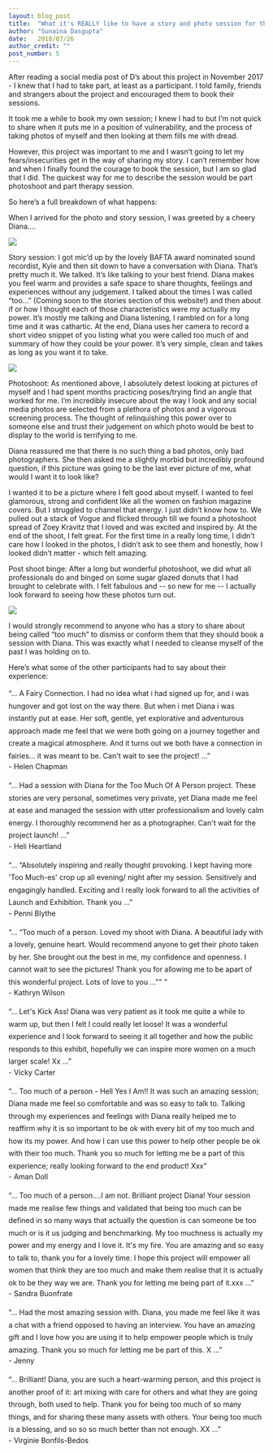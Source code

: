 ```yaml
---
layout: blog_post
title:  "What it's REALLY like to have a story and photo session for the Too Much of a Person project"
author: "Sunaina Dasgupta"
date:   2018/07/26
author_credit: ""
post_number: 5
---
```


After reading a social media post of D’s about this project in November 2017 - I knew that I had to take part, at least as a participant. I told family, friends and strangers about the project and encouraged them to book their sessions.

It took me a while to book my own session; I knew I had to but I’m not quick to share when it puts me in a position of vulnerability, and the process of taking photos of myself and then looking at them fills me with dread. 

However, this project was important to me and I wasn’t going to let my fears/insecurities get in the way of sharing my story. I can’t remember how and when I finally found the courage to book the session, but I am so glad that I did. The quickest way for me to describe the session would be part photoshoot and part therapy session.

So here’s a full breakdown of what happens:

When I arrived for the photo and story session, I was greeted by a cheery Diana.... 

<div class="container-fullwidth center">
	<a><img class="img-fluid blog_body_img" src="{{site.baseurl}}assets/images/blog/5-2.png" /></a>
</div>

Story session: 
I got mic’d up by the lovely BAFTA award nominated sound recordist, Kyle and then sit down to have a conversation with Diana. That’s pretty much it. We talked. It’s like talking to your best friend. Diana makes you feel warm and provides a safe space to share thoughts, feelings and experiences without any judgement. I talked about the times I was called “too…” (Coming soon to the stories section of this website!) and then about if or how I thought each of those characteristics were my actually my power. It’s mostly me talking and Diana listening, I rambled on for a long time and it was cathartic. At the end, Diana uses her camera to record a short video snippet of you listing what you were called too much of and summary of how they could be your power. It’s very simple, clean and takes as long as you want it to take. 

<div class="container-fullwidth center">
	<a><img class="img-fluid blog_body_img" src="{{site.baseurl}}assets/images/blog/5-3.png" /></a>
</div>

Photoshoot:
As mentioned above, I absolutely detest looking at pictures of myself and I had spent months practicing poses/trying find an angle that worked for me. I’m incredibly insecure about the way I look and any social media photos are selected from a plethora of photos and a vigorous screening process. The thought of relinquishing this power over to someone else and trust their judgement on which photo would be best to display to the world is terrifying to me. 

Diana reassured me that there is no such thing a bad photos, only bad photographers. She then asked me a slightly morbid but incredibly profound question, if this picture was going to be the last ever picture of me, what would I want it to look like?

I wanted it to be a picture where I felt good about myself. I wanted to feel glamorous, strong and confident like all the women on fashion magazine covers. But I struggled to channel that energy. I just didn’t know how to. We pulled out a stack of Vogue and flicked through till we found a photoshoot spread of Zoey Kravitz that I loved and was excited and inspired by. At the end of the shoot, I felt great. For the first time in a really long time, I didn’t care how I looked in the photos, I didn’t ask to see them and honestly, how I looked didn’t matter - which felt amazing. 

Post shoot binge: 
After a long but wonderful photoshoot, we did what all professionals do and binged on some sugar glazed donuts that I had brought to celebrate with. I felt fabulous and -- so new for me -- I actually look forward to seeing how these photos turn out.

<div class="container-fullwidth center">
	<a><img class="img-fluid blog_body_img" src="{{site.baseurl}}assets/images/blog/5-4.png" /></a>
</div>

I would strongly recommend to anyone who has a story to share about being called “too much” to dismiss or conform them that they should book a session with Diana. This was exactly what I needed to cleanse myself of the past I was holding on to. 

Here’s what some of the other participants had to say about their experience: 

<div class="blog_body" style="line-height:1.75em;">
	“... A Fairy Connection. I had no idea what i had signed up for, and i was hungover and got lost on the way there. But when i met Diana i was instantly put at ease. Her soft, gentle, yet explorative and adventurous approach made me feel that we were both going on a journey together and create a magical atmosphere. And it turns out we both have a connection in fairies... it was meant to be. Can't wait to see the project! ...”
</div>
<div class="right" style="">
	- Helen Chapman
</div>

<br>

<div class="blog_body" style="line-height:1.75em;">
	“... Had a session with Diana for the Too Much Of A Person project. These stories are very personal, sometimes very private, yet Diana made me feel at ease and managed the session with utter professionalism and lovely calm energy. I thoroughly recommend her as a photographer. Can't wait for the project launch! ...”
</div>
<div class="right" style="">
	- Heli Heartland
</div>

<br>

<div class="blog_body" style="line-height:1.75em;">
	“... “Absolutely inspiring and really thought provoking. I kept having more 'Too Much-es' crop up all evening/ night after my session. Sensitively and engagingly handled. Exciting and I really look forward to all the activities of Launch and Exhibition. Thank you ...”
</div>
<div class="right" style="">
	- Penni Blythe
</div>

<br>

<div class="blog_body" style="line-height:1.75em;">
	“... “Too much of a person. Loved my shoot with Diana. A beautiful lady with a lovely, genuine heart. Would recommend anyone to get their photo taken by her. She brought out the best in me, my confidence and openness. I cannot wait to see the pictures! Thank you for allowing me to be apart of this wonderful project. Lots of love to you ...""
 ”
</div>
<div class="right" style="">
	- Kathryn Wilson
</div>

<br>

<div class="blog_body" style="line-height:1.75em;">
	“... Let's Kick Ass! Diana was very patient as it took me quite a while to warm up, but then I felt I could really let loose! It was a wonderful experience and I look forward to seeing it all together and how the public responds to this exhibit, hopefully we can inspire more women on a much larger scale! Xx ...”
</div>
<div class="right" style="">
	- Vicky Carter
</div>

<br>

<div class="blog_body" style="line-height:1.75em;">
	“... Too much of a person - Hell Yes I Am!! It was such an amazing session; Diana made me feel so comfortable and was so easy to talk to. Talking through my experiences and feelings with Diana really helped me to reaffirm why it is so important to be ok with every bit of my too much and how its my power. And how I can use this power to help other people be ok with their too much. Thank you so much for letting me be a part of this experience; really looking forward to the end product! Xxx”
</div>
<div class="right" style="">
	- Aman Doll
</div>

<br>

<div class="blog_body" style="line-height:1.75em;">
	“... Too much of a person....I am not. Brilliant project Diana! Your session made me realise few things and validated that being too much can be defined in so many ways that actually the question is can someone be too much or is it us judging and benchmarking. My too muchness is actually my power and my energy and I love it. It's my fire. You are amazing and so easy to talk to, thank you for a lovely time. I hope this project will empower all women that think they are too much and make them realise that it is actually ok to be they way we are. Thank you for letting me being part of it.xxx ...”
</div>
<div class="right" style="">
	- Sandra Buonfrate
</div>

<br>

<div class="blog_body" style="line-height:1.75em;">
	“... Had the most amazing session with. Diana, you made me feel like it was a chat with a friend opposed to having an interview. You have an amazing gift and I love how you are using it to help empower people which is truly amazing. Thank you so much for letting me be part of this. X ...”
</div>
<div class="right" style="">
	- Jenny
</div>

<br>

<div class="blog_body" style="line-height:1.75em;">
	“... Brilliant! Diana, you are such a heart-warming person, and this project is another proof of it: art mixing with care for others and what they are going through, both used to help. Thank you for being too much of so many things, and for sharing these many assets with others. Your being too much is a blessing, and so so so much better than not enough. XX ...”
</div>
<div class="right" style="">
	- Virginie Bonfils-Bedos
</div>